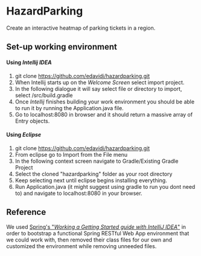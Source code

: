 # HazardParking
Create an interactive heatmap of parking tickets in a region. 

## Set-up working environment
#### Using *Intellij IDEA*
1. git clone https://github.com/edavidj/hazardparking.git
2. When Intellij starts up on the *Welcome Screen* select import project.
3. In the following dialogue it will say select file or directory to import, select /src/build.gradle
4. Once *Intellij* finishes building your work environment you should be able to run it by running the Application.java file.
5. Go to localhost:8080 in browser and it should return a massive array of Entry objects.
#### Using *Eclipse*
1. git clone https://github.com/edavidj/hazardparking.git
2. From eclipse go to Import from the File menu
3. In the following context screen navigate to Gradle/Existing Gradle Project
4. Select the cloned "hazardparking" folder as your root directory
5. Keep selecting next until eclipse begins installing everything.
6. Run Application.java (it might suggest using gradle to run you dont need to) and
navigate to localhost:8080 in your browser.
## Reference
We used
[Spring's "*Working a Getting Started guide with IntelliJ IDEA*"](https://spring.io/guides/gs/intellij-idea/) in order to bootstrap a functional Spring RESTful Web App environment that we could work with, then removed their class files for our own and customized the environment while removing unneeded files.
